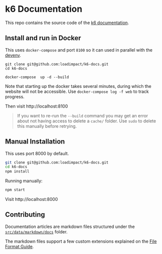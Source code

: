 # k6 Documentation

This repo contains the source code of the [k6 documentation](https://k6.io/docs/).

## Install and run in Docker

This uses `docker-compose` and port `8100` so it can used in parallel
with the [devenv](https://github.com/loadimpact/devenv).

```shell
git clone git@github.com:loadimpact/k6-docs.git
cd k6-docs

docker-compose  up -d --build
```

Note that starting up the docker takes several minutes, during which the
website will not be accessible. Use `docker-compose log -f web` to track
progress. 

Then visit http://localhost:8100

> If you want to re-run the `--build` command you may get an error about not
having access to delete a `cache/` folder. Use `sudo` to delete this manually
before retrying.


## Manual Installation

This uses port 8000 by default.

```bash
git clone git@github.com:loadimpact/k6-docs.git
cd k6-docs
npm install
```

Running manually: 

```bash
npm start
```

Visit http://localhost:8000

## Contributing

Documentation articles are markdown files structured under the
[`src/data/markdown/docs`](src/data/markdown/docs) folder. 

The markdown files support a few custom extensions explained on the [File Format Guide](CONTRIBUTING_FILE_FORMAT.md).
